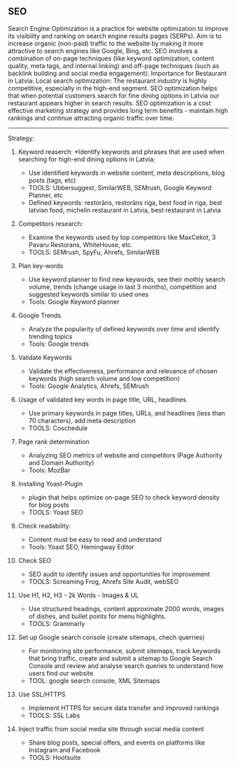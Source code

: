 SEO
-------------------------------------------------------------------------------------------------
Search Engine Optimization is a practice for website optimization to improve its visibility and ranking on search engine results pages (SERPs). Aim is to increase organic (non-paid) traffic to the website by making it more attractive to search engines like Google, Bing, etc. SEO involves a combination of on-page techniques (like keyword optimization, content quality, meta tags, and internal linking) and off-page techniques (such as backlink building and social media engagement).
Importance for Restaurant in Latvia:
Local search optimization: The restaurant industry is highly competitive, especially in the high-end segment. SEO optimization helps that when potential customers search for fine dining options in Latvia our restaurant appears higher in search results. SEO optimization is a cost effective marketing strategy and provides long term benefits - maintain high rankings and continue attracting organic traffic over time.

--------------------------------------------------------------------------------------------------
Strategy:
1. Keyword reaserch:
   *Identify keywords and phrases that are used when searching for high-end dining options in Latvia;
   * Use identified keywords in website content, meta descriptions, blog posts (tags, etc)
   * TOOLS: Ubbersuggest, SimilarWEB, SEMrush, Google Keyword Planner, etc
   * Defined keywords: restorāns, restorāns riga, best food in riga, best latvian food, michelin restaurant in Latvia, best restaurant in Latvia
2. Competitors research:
   * Examine the keywords used by top competitors like MaxCekot, 3 Pavaru Restorans, WhiteHouse, etc.
   * TOOLS: SEMrush, SpyFu, Ahrefs, SimilarWEB
3. Plan key-words
   * Use keyword planner to find new keywords, see their mothly search volume, trends (change usage in last 3 months), competition and suggested keywords similar to used ones
   * Tools: Google Keyword planner
4. Google Trends
   * Analyze the popularity of defined keywords over time and identify trending topics
   * Tools: Google trends
5. Validate Keywords
   * Validate the effectiveness, performance and relevance of chosen keywords (high search volume and low competition)
   * Tools: Google Analytics, Ahrefs, SEMrush
6. Usage of validated key words in page title, URL, headlines
    * Use primary keywords in page titles, URLs, and headlines  (less than 70 characters), add meta description
    * TOOLS: Coschedule
7. Page rank determination
   * Analyzing SEO metrics of website and competitors (Page Authority and Domain Authority)
   * Tools: MozBar

12.  Installing Yoast-Plugin
     *  plugin that helps optimize on-page SEO to check keyword density for blog posts
     *  TOOLS: Yoast SEO
14. Check readability:
    * Content must be easy to read and understand
    * Tools: Yoast SEO, Hemingway Editor
16. Check SEO
    * SEO audit to identify issues and opportunities for improvement
    * TOOLS: Screaming Frog, Ahrefs Site Audit, webSEO
18. Use H1, H2, H3 - 2k Words - Images & UL
    * Use structured headings, content approximate 2000 words, images of dishes, and bullet points for menu highlights.
    * TOOLS: Grammarly
20. Set up Google search console (create sitemaps, chech querries)
    * For monitoring site performance, submit sitemaps, track keywords that bring traffic, create and submit a sitemap to Google Search Console and review and analyse search queries to understand how users find our website
    * TOOL: google search console, XML Sitemaps
22. Use SSL/HTTPS
    * Implement HTTPS for secure data transfer and improved rankings
    * TOOLS: SSL Labs
24. Inject traffic from social media site through social media content
    * Share blog posts, special offers, and events on platforms like Instagram and Facebook
    * TOOLS: Hootsuite

